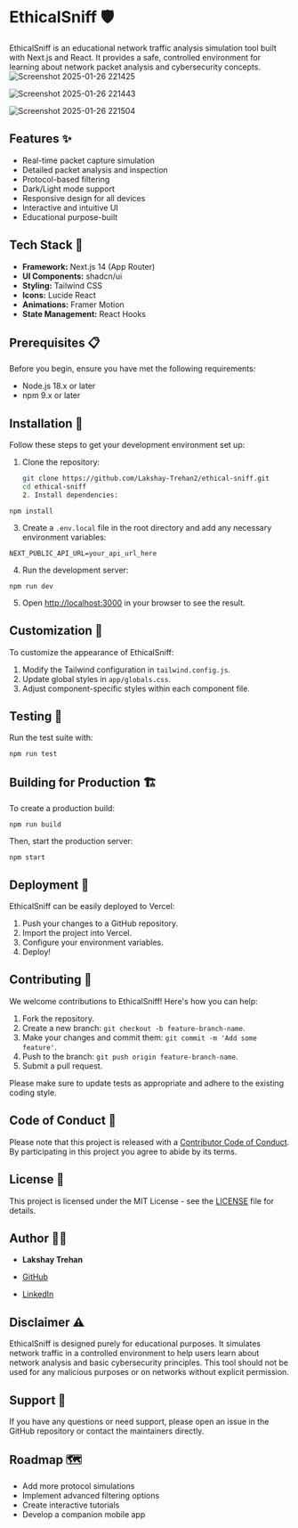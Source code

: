# EthicalSniff 🛡️

EthicalSniff is an educational network traffic analysis simulation tool built with Next.js and React. It provides a safe, controlled environment for learning about network packet analysis and cybersecurity concepts.
![Screenshot 2025-01-26 221425](https://github.com/user-attachments/assets/7704bde1-bdb7-4458-8921-140604648c67)


![Screenshot 2025-01-26 221443](https://github.com/user-attachments/assets/728335af-04e7-49c4-9f5a-68dd9ab80c65)

![Screenshot 2025-01-26 221504](https://github.com/user-attachments/assets/58c4bf1b-1c81-442b-a031-e2f6bc511442)

## Features ✨

- Real-time packet capture simulation
- Detailed packet analysis and inspection
- Protocol-based filtering
- Dark/Light mode support
- Responsive design for all devices
- Interactive and intuitive UI
- Educational purpose-built

## Tech Stack 🚀

- **Framework:** Next.js 14 (App Router)
- **UI Components:** shadcn/ui
- **Styling:** Tailwind CSS
- **Icons:** Lucide React
- **Animations:** Framer Motion
- **State Management:** React Hooks

## Prerequisites 📋

Before you begin, ensure you have met the following requirements:

- Node.js 18.x or later
- npm 9.x or later

## Installation 🔧

Follow these steps to get your development environment set up:

1. Clone the repository:
   ```bash
   git clone https://github.com/Lakshay-Trehan2/ethical-sniff.git
   cd ethical-sniff
   2. Install dependencies:

```shellscript
npm install
```


3. Create a `.env.local` file in the root directory and add any necessary environment variables:

```plaintext
NEXT_PUBLIC_API_URL=your_api_url_here
```


4. Run the development server:

```shellscript
npm run dev
```


5. Open [http://localhost:3000](http://localhost:3000) in your browser to see the result.

## Customization 🎨

To customize the appearance of EthicalSniff:

1. Modify the Tailwind configuration in `tailwind.config.js`.
2. Update global styles in `app/globals.css`.
3. Adjust component-specific styles within each component file.


## Testing 🧪

Run the test suite with:

```shellscript
npm run test
```

## Building for Production 🏗️

To create a production build:

```shellscript
npm run build
```

Then, start the production server:

```shellscript
npm start
```

## Deployment 🚀

EthicalSniff can be easily deployed to Vercel:

1. Push your changes to a GitHub repository.
2. Import the project into Vercel.
3. Configure your environment variables.
4. Deploy!


## Contributing 🤝

We welcome contributions to EthicalSniff! Here's how you can help:

1. Fork the repository.
2. Create a new branch: `git checkout -b feature-branch-name`.
3. Make your changes and commit them: `git commit -m 'Add some feature'`.
4. Push to the branch: `git push origin feature-branch-name`.
5. Submit a pull request.


Please make sure to update tests as appropriate and adhere to the existing coding style.

## Code of Conduct 📜

Please note that this project is released with a [Contributor Code of Conduct](CODE_OF_CONDUCT.md). By participating in this project you agree to abide by its terms.

## License 📄

This project is licensed under the MIT License - see the [LICENSE](LICENSE) file for details.

## Author 👨‍💻

- **Lakshay Trehan**

- [GitHub](https://github.com/Lakshay-Trehan2)
- [LinkedIn](https://www.linkedin.com/in/lakshaytrehan)

## Disclaimer ⚠️

EthicalSniff is designed purely for educational purposes. It simulates network traffic in a controlled environment to help users learn about network analysis and basic cybersecurity principles. This tool should not be used for any malicious purposes or on networks without explicit permission.

## Support 💬

If you have any questions or need support, please open an issue in the GitHub repository or contact the maintainers directly.

## Roadmap 🗺️

- Add more protocol simulations
- Implement advanced filtering options
- Create interactive tutorials
- Develop a companion mobile app
